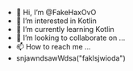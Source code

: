 - 👋 Hi, I’m @FakeHaxOvO
- 👀 I’m interested in Kotlin
- 🌱 I’m currently learning Kotlin
- 💞️ I’m looking to collaborate on ...
- 📫 How to reach me ...
- snjawndsawWdsa("faklsjwioda")
 
<!---
FakeHaxOvO/FakeHaxOvO is a ✨ special ✨ repository because its `README.md` (this file) appears on your GitHub profile.
You can click the Preview link to take a look at your changes.
--->
